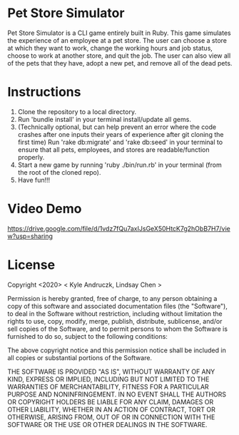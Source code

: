 # Pet Store Simulator

Pet Store Simulator is a CLI game entirely built in Ruby. This game simulates the experience of an employee at a pet store. The user can choose a store at which they want to work, change the working hours and job status, choose to work at another store, and quit the job. The user can also view all of the pets that they have, adopt a new pet, and remove all of the dead pets.

# Instructions

1. Clone the repository to a local directory. 
2. Run 'bundle install' in your terminal install/update all gems.
3. (Technically optional, but can help prevent an error where the code crashes after one inputs their years of experience after git cloning the first time) Run 'rake db:migrate' and 'rake db:seed' in your terminal to ensure that all pets, employees, and stores are readable/function properly.
4. Start a new game by running 'ruby ./bin/run.rb' in your terminal (from the root of the cloned repo). 
5. Have fun!!!

# Video Demo

https://drive.google.com/file/d/1vdz7fQu7axIJsGeX50HtcK7g2hObB7H7/view?usp=sharing

# License

Copyright <2020> < Kyle Andruczk, Lindsay Chen >

Permission is hereby granted, free of charge, to any person obtaining a copy of this software and associated documentation files (the "Software"), to deal in the Software without restriction, including without limitation the rights to use, copy, modify, merge, publish, distribute, sublicense, and/or sell copies of the Software, and to permit persons to whom the Software is furnished to do so, subject to the following conditions:

The above copyright notice and this permission notice shall be included in all copies or substantial portions of the Software.

THE SOFTWARE IS PROVIDED "AS IS", WITHOUT WARRANTY OF ANY KIND, EXPRESS OR IMPLIED, INCLUDING BUT NOT LIMITED TO THE WARRANTIES OF MERCHANTABILITY, FITNESS FOR A PARTICULAR PURPOSE AND NONINFRINGEMENT. IN NO EVENT SHALL THE AUTHORS OR COPYRIGHT HOLDERS BE LIABLE FOR ANY CLAIM, DAMAGES OR OTHER LIABILITY, WHETHER IN AN ACTION OF CONTRACT, TORT OR OTHERWISE, ARISING FROM, OUT OF OR IN CONNECTION WITH THE SOFTWARE OR THE USE OR OTHER DEALINGS IN THE SOFTWARE.



